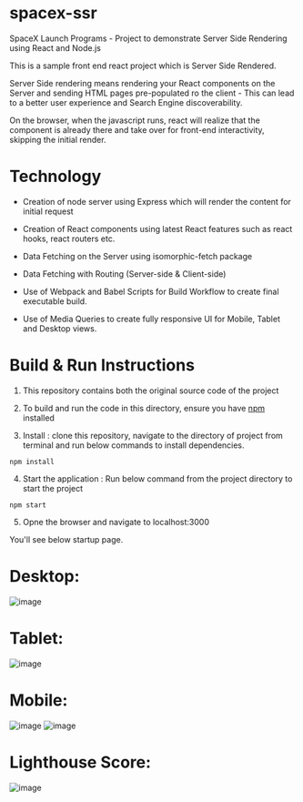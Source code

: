 # spacex-ssr
SpaceX Launch Programs - Project to demonstrate Server Side Rendering using React and Node.js

This is a sample front end react project which is Server Side Rendered. 

Server Side rendering means rendering your React components on the Server and sending HTML pages pre-populated ro the client - This can lead to a better user experience and Search Engine discoverability.

On the browser, when the javascript runs, react will realize that the component is already there and take over for front-end interactivity, skipping the initial render.

# Technology
- Creation of node server using Express which will render the content for initial request

- Creation of React components using latest React features such as react hooks, react routers etc. 

- Data Fetching on the Server using isomorphic-fetch package

- Data Fetching with Routing (Server-side & Client-side)

- Use of Webpack and Babel Scripts for Build Workflow to create final executable build.

- Use of Media Queries to create fully responsive UI for Mobile, Tablet and Desktop views.

# Build & Run Instructions

1. This repository contains both the original source code of the project

2. To build and run the code in this directory, ensure you have [npm](https://www.npmjs.com) installed

3. Install : clone this repository, navigate to the directory of project from terminal and run below commands to install dependencies.
```
npm install
```

4. Start the application : Run below command from the project directory to start the project
```
npm start
```
5. Opne the browser and navigate to localhost:3000

You'll see below startup page.

# Desktop:

![image](https://github.com/dixitrathod16/spacex-ssr/blob/main/screenshots/Desktop%20Screenshot.PNG)

# Tablet:

![image](https://github.com/dixitrathod16/spacex-ssr/blob/main/screenshots/tablet%20screenshot.png)

# Mobile:

![image](https://github.com/dixitrathod16/spacex-ssr/blob/main/screenshots/mobile%20Screenshot%201.png)
![image](https://github.com/dixitrathod16/spacex-ssr/blob/main/screenshots/mobile%20screenshot%202.png)

# Lighthouse Score:
![image](https://github.com/dixitrathod16/spacex-ssr/blob/main/screenshots/Lighthouse%20Score.PNG)
